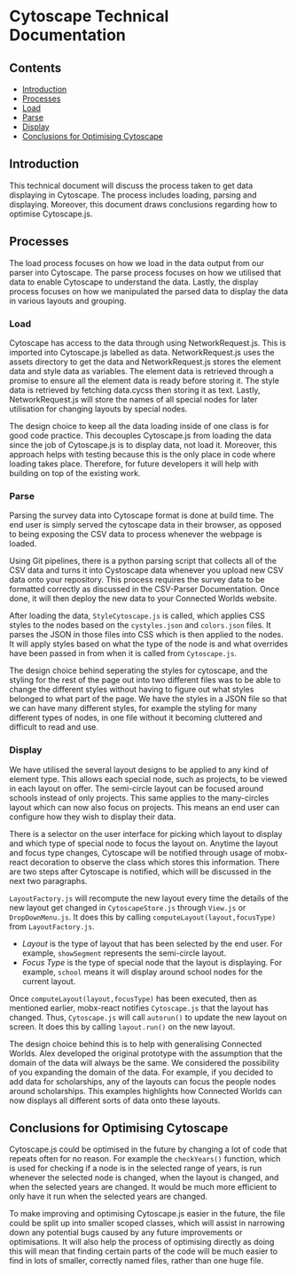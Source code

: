 # Cytoscape Technical Documentation

## Contents

- [Introduction](#introduction)
- [Processes](#processes)
- [Load](#load)
- [Parse](#parse)
- [Display](#display)
- [Conclusions for Optimising Cytoscape](#conclusions-for-optimising-cytoscape)

## Introduction

This technical document will discuss the process taken to get data displaying
in Cytoscape. The process includes loading, parsing and displaying. Moreover,
this document draws conclusions regarding how to optimise Cytoscape.js.

## Processes

The load process focuses on how we load in the data output from our parser into
Cytoscape. The parse process focuses on how we utilised that data to enable
Cytoscape to understand the data. Lastly, the display process focuses
on how we manipulated the parsed data to display the data in various
layouts and grouping.

### Load

Cytoscape has access to the data through using NetworkRequest.js. This is
imported into Cytoscape.js labelled as data. NetworkRequest.js uses the assets
directory to get the data and NetworkRequest.js stores the element data and
style data as variables. The element data is retrieved through a promise to
ensure all the element data is ready before storing it. The style data is
retrieved by fetching data.cycss then storing it as text. Lastly,
NetworkRequest.js will store the names of all special nodes for later
utilisation for changing layouts by special nodes.

The design choice to keep all the data loading inside of one class is for good
code practice. This decouples Cytoscape.js from loading the data since the job
of Cytoscape.js is to display data, not load it. Moreover, this approach helps with testing
because this is the only place in code where loading takes place. Therefore,
for future developers it will help with building on top of the existing work.

### Parse

Parsing the survey data into Cytoscape format is done at build time. The end user
is simply served the cytoscape data in their browser, as opposed to being exposing
the CSV data to process whenever the webpage is loaded.

Using Git pipelines, there is a python parsing script that collects all of the
CSV data and turns it into Cystoscape data whenever you upload new CSV data onto
your repository. This process requires the survey data to be formatted correctly
as discussed in the CSV-Parser Documentation. Once done, it will then deploy the
new data to your Connected Worlds website.

After loading the data, `StyleCytoscape.js` is called, which applies CSS styles to the nodes based on the `cystyles.json` and `colors.json` files. It parses the JSON in those files into CSS which is then applied to the nodes. It will apply styles based on what the type of the node is and what overrides have been passed in from when it is called from `Cytoscape.js`.

The design choice behind seperating the styles for cytoscape, and the styling for the rest of the page out into two different files was to be able to change the different styles without having to figure out what styles belonged to what part of the page. We have the styles in a JSON file so that we can have many different styles, for example the styling for many different types of nodes, in one file without it becoming cluttered and difficult to read and use.

### Display

We have utilised the several layout designs to be applied to any kind of element
type. This allows each special node, such as projects, to be viewed in each
layout on offer. The semi-circle layout can be focused around schools instead of
only projects. This same applies to the many-circles layout which can now also
focus on projects. This means an end user can configure how they wish to display
their data.

There is a selector on the user interface for picking which layout to display
and which type of special node to focus the layout on. Anytime the layout and
focus type changes, Cytoscape will be notified through usage of mobx-react
decoration to observe the class which stores this information. There are two
steps after Cytoscape is notified, which will be discussed in the next two
paragraphs.

`LayoutFactory.js` will recompute the new layout every time the details of the new layout get changed in `CytoscapeStore.js` through `View.js` or `DropDownMenu.js`.
It does this by calling `computeLayout(layout,focusType)` from `LayoutFactory.js`.

* *Layout* is the type of layout that has been selected by the end user. For
  example, `showSegment` represents the semi-circle layout.
* *Focus Type* is the type of special node that the layout is displaying. For
  example, `school` means it will display around school nodes for the current
  layout.

Once `computeLayout(layout,focusType)` has been executed, then as mentioned earlier,
mobx-react notifies `Cytoscape.js` that the layout has changed. Thus, `Cytoscape.js`
will call `autorun()` to update the new layout on screen. It does this by calling
`layout.run()` on the new layout.


The design choice behind this is to help with generalising Connected Worlds.
Alex developed the original prototype with the assumption that the domain of
the data will always be the same. We considered the possibility of you expanding
the domain of the data. For example, if you decided to add data for scholarships,
any of the layouts can focus the people nodes around scholarships. This examples
highlights how Connected Worlds can now displays all different sorts of data
onto these layouts.

## Conclusions for Optimising Cytoscape

Cytoscape.js could be optimised in the future by changing a lot of code that repeats often for no reason. For example the `checkYears()` function, which is used for checking if a node is in the selected range of years, is run whenever the selected node is changed, when the layout is changed, and when the selected years are changed. It would be much more efficient to only have it run when the selected years are changed.

To make improving and optimising Cytoscape.js easier in the future, the file could be split up into smaller scoped classes, which will assist in narrowing down any potential bugs caused by any future improvements or optimisations. It will also help the process of optimising directly as doing this will mean that finding certain parts of the code will be much easier to find in lots of smaller, correctly named files, rather than one huge file.
